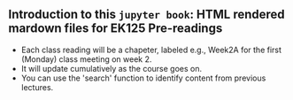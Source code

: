 ## Introduction to this `jupyter book`: HTML rendered mardown files for EK125 Pre-readings

- Each class reading will be a chapeter, labeled e.g., Week2A for the first (Monday) class meeting on week 2.
- It will update cumulatively as the course goes on.
- You can use the 'search' function to identify content from previous lectures. 